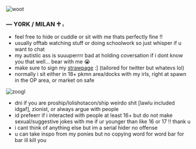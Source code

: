 ![woot](https://media1.tenor.com/m/Ig2RM4zD0uAAAAAC/one-piece-op.gif)
### — Y0RK / MILAN ♱ ⨾
- feel free to hide or cuddle or sit with me thats perfectly fine !!
- usually offtab watching stuff or doing schoolwork so just whisper if u want to chat
- my autistic ass is suuuperrrr bad at holding coversation if i dont know you that well... bear with me 😭
- make sure to sign my [strawpage](https://crossguild.straw.page) :] (tailored for twitter but whatevs lol)
- normally i sit either in 18+ pkmn area/docks with my irls, right at spawn in the OP area, or market on safe

![zoogl](https://media1.tenor.com/m/AXftSQneL_4AAAAC/one-piece-egghead-op.gif)
- dni if you are proship/lolishotacon/ship weirdo shit [lawlu included idgaf], zionist, or always argue with people
- id prefeerr if i interacted with people at least 16+ but do not make sexual/suggestive jokes with me if ur younger than like 16 or 17 !! thank u 
- i cant think of anything else but im a serial hider no offense
- u can take inspo from my ponies but no copying word for word bar for bar ill kill you
